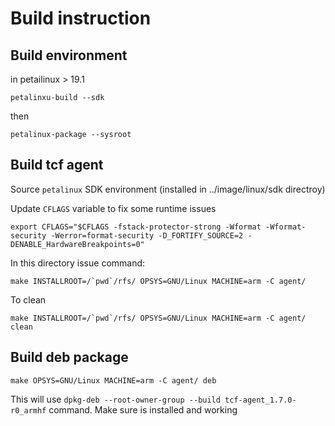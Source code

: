 # Build instruction

## Build environment

in petailinux > 19.1

	petalinxu-build --sdk

then

	petalinux-package --sysroot

## Build tcf agent

Source `petalinux` SDK environment (installed in ../image/linux/sdk directroy)

Update `CFLAGS` variable to fix some runtime issues

	export CFLAGS="$CFLAGS -fstack-protector-strong -Wformat -Wformat-security -Werror=format-security -D_FORTIFY_SOURCE=2 -DENABLE_HardwareBreakpoints=0"

In this directory issue command:

	make INSTALLROOT=/`pwd`/rfs/ OPSYS=GNU/Linux MACHINE=arm -C agent/

To clean

	make INSTALLROOT=/`pwd`/rfs/ OPSYS=GNU/Linux MACHINE=arm -C agent/ clean

## Build deb package

	make OPSYS=GNU/Linux MACHINE=arm -C agent/ deb

This will use `dpkg-deb --root-owner-group --build tcf-agent_1.7.0-r0_armhf` command. Make sure is installed and working



